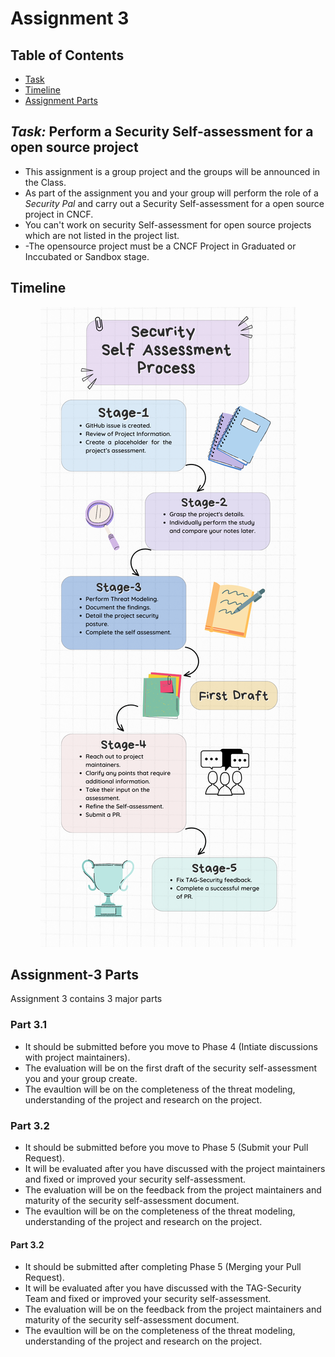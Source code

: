 # Assignment 3
## Table of Contents

- [Task](#task-perform-a-security-self-assessment-for-a-open-source-project)
- [Timeline](#timeline)
- [Assignment Parts](#assignment-3-parts)

## *Task:* Perform a Security Self-assessment for a open source project
- This assignment is a group project and the groups will be announced in the Class.
- As part of the assignment you and your group will perform the role of a *Security Pal* and carry out a Security Self-assessment for a open source project in CNCF.
- You can't work on security Self-assessment for open source projects which are not listed in the project list.
- -The opensource project must be a CNCF Project in Graduated or Inccubated or Sandbox stage.

## Timeline
<p align="center">
  <img src="https://github.com/Rana-KV/ISP/blob/main/Assignment_3-Timeline.png" alt="Timeline Image">
</p>

## Assignment-3 Parts
Assignment 3 contains 3 major parts
### Part 3.1
- It should be submitted before you move to Phase 4 (Intiate discussions with project maintainers).
- The evaluation will be on the first draft of the security self-assessment you and your group create.
- The evaultion will be on the completeness of the threat modeling, understanding of the project and research on the project.

### Part 3.2
- It should be submitted before you move to Phase 5 (Submit your Pull Request).
- It will be evaluated after you have discussed with the project maintainers and fixed or improved your security self-assessment.
- The evaluation will be on the feedback from the project maintainers and maturity of the security self-assessment document.
- The evaultion will be on the completeness of the threat modeling, understanding of the project and research on the project.

#### Part 3.2
- It should be submitted after completing Phase 5 (Merging your Pull Request).
- It will be evaluated after you have discussed with the TAG-Security Team and fixed or improved your security self-assessment.
- The evaluation will be on the feedback from the project maintainers and maturity of the security self-assessment document.
- The evaultion will be on the completeness of the threat modeling, understanding of the project and research on the project.
